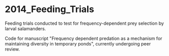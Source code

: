 # 2014_Feeding_Trials

Feeding trials conducted to test for frequency-dependent prey selection by larval salamanders.

Code for manuscript "Frequency dependent predation as a mechanism for maintaining diversity in temporary ponds", 
currently undergoing peer review.
